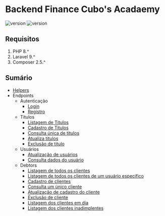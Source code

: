 # Backend Finance Cubo's Acadaemy
![version](https://img.shields.io/badge/DocVersion-0.0.4-informational)
![version](https://img.shields.io/badge/AppVersion-2.2.1-informational)

## Requisitos

1. PHP 8.^
2. Laravel 9.^
3. Composer 2.5.^

## Sumário

- [Helpers](/doc/helpers/helpers.md)
- Endpoints
  - Autenticação
    - [Login](/doc/auth/login.md)
    - [Registro](/doc/auth/register.md)
  - Titulos
    - [Listagem de Titulos](doc/installments/list-installments.md)
    - [Cadastro de Titulos](/doc/installments/add-installments.md)
    - [Consulta única de titulos](/doc/installments/show-installments.md)
    - [Atualiza titulos](/doc/installments/update-installments.md)
    - [Exclusão de titulo](/doc/installments/destroy-installments.md)
  - Usuários
    - [Atualização de usuários](/doc/users/update-user.md)
    - [Consulta dados do usuário](/doc/users/show-user.md)
  - Debtors
    - [Listagem de todos os clientes](/doc/debtors/all-debtors.md)
    - [Listagem de todos os clientes de um usuário especifico](/doc/debtors/users-debtors.md)
    - [Cadastro de clientes](/doc/debtors/store-debtors.md)
    - [Consulta um único cliente](/doc/debtors/show-debtors.md)
    - [Atualização de cadastro do cliente](/doc/debtors/update-debtors.md)
    - [Exclusão de cliente](/doc/debtors/destroy-debtors.md)
    - [Listagem dos clientes em dia](/doc/debtors/payers-debtors.md)
    - [Listagem dos clientes inadimplentes](/doc/debtors/defaulters-debtors.md)
